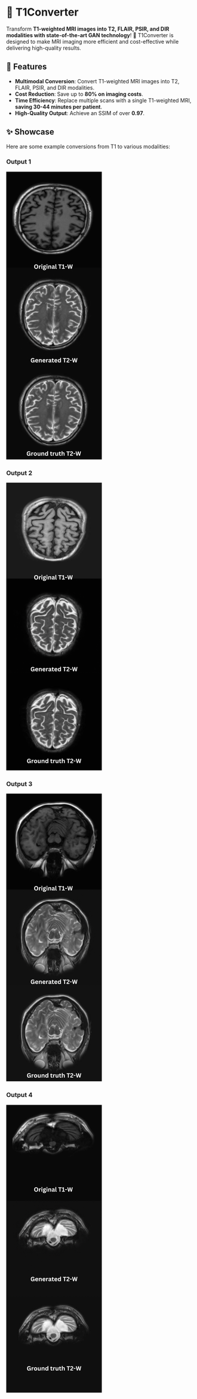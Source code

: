 # 🧠 T1Converter

Transform **T1-weighted MRI images into T2, FLAIR, PSIR, and DIR modalities with state-of-the-art GAN technology**! 🚀 T1Converter is designed to make MRI imaging more efficient and cost-effective while delivering high-quality results.



## 🌟 Features

- **Multimodal Conversion**: Convert T1-weighted MRI images into T2, FLAIR, PSIR, and DIR modalities.
- **Cost Reduction**: Save up to **80% on imaging costs**.
- **Time Efficiency**: Replace multiple scans with a single T1-weighted MRI, **saving 30-44 minutes per patient**.
- **High-Quality Output**: Achieve an SSIM of over **0.97**.

## ✨ Showcase

Here are some example conversions from T1 to various modalities:

### Output 1
![Output 1](output/final%201010.png) <!-- Replace with the actual file name if needed -->

### Output 2
![Output 2](output/final%201030.png) <!-- Replace with the actual file name if needed -->

### Output 3
![Output 3](output/final%201040.png) <!-- Replace with the actual file name if needed -->

### Output 4
![Output 4](output/final%201050.png) <!-- Replace with the actual file name if needed -->


